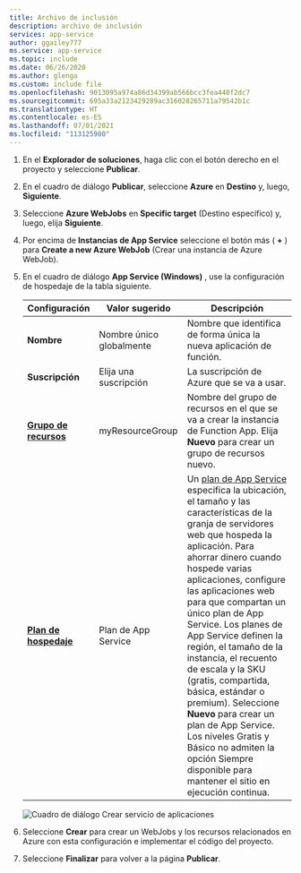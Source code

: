 ```yaml
---
title: Archivo de inclusión
description: archivo de inclusión
services: app-service
author: ggailey777
ms.service: app-service
ms.topic: include
ms.date: 06/26/2020
ms.author: glenga
ms.custom: include file
ms.openlocfilehash: 9013095a974a86d34399ab566bcc3fea440f2dc7
ms.sourcegitcommit: 695a33a2123429289ac316028265711a79542b1c
ms.translationtype: HT
ms.contentlocale: es-ES
ms.lasthandoff: 07/01/2021
ms.locfileid: "113125980"
---
```

1. En el **Explorador de soluciones**, haga clic con el botón derecho en el proyecto y seleccione **Publicar**.

1. En el cuadro de diálogo **Publicar**, seleccione **Azure** en **Destino** y, luego, **Siguiente**. 

1. Seleccione **Azure WebJobs** en **Specific target** (Destino específico) y, luego, elija **Siguiente**.

1. Por encima de **Instancias de App Service** seleccione el botón más ( **+** ) para **Create a new Azure WebJob** (Crear una instancia de Azure WebJob).

1. En el cuadro de diálogo **App Service (Windows)** , use la configuración de hospedaje de la tabla siguiente.

    | Configuración      | Valor sugerido  | Descripción                                |
    | ------------ |  ------- | -------------------------------------------------- |
    | **Nombre** | Nombre único globalmente | Nombre que identifica de forma única la nueva aplicación de función. |
    | **Suscripción** | Elija una suscripción | La suscripción de Azure que se va a usar. |
    | **[Grupo de recursos](../articles/azure-resource-manager/management/overview.md)** | myResourceGroup |  Nombre del grupo de recursos en el que se va a crear la instancia de Function App. Elija **Nuevo** para crear un grupo de recursos nuevo.|
    | **[Plan de hospedaje](../articles/app-service/overview-hosting-plans.md)** | Plan de App Service | Un [plan de App Service](../articles/app-service/overview-hosting-plans.md) especifica la ubicación, el tamaño y las características de la granja de servidores web que hospeda la aplicación. Para ahorrar dinero cuando hospede varias aplicaciones, configure las aplicaciones web para que compartan un único plan de App Service. Los planes de App Service definen la región, el tamaño de la instancia, el recuento de escala y la SKU (gratis, compartida, básica, estándar o premium). Seleccione **Nuevo** para crear un plan de App Service. Los niveles Gratis y Básico no admiten la opción Siempre disponible para mantener el sitio en ejecución continua. |

    ![Cuadro de diálogo Crear servicio de aplicaciones](./media/webjobs-publish-netcore/app-service-dialog.png)

1. Seleccione **Crear** para crear un WebJobs y los recursos relacionados en Azure con esta configuración e implementar el código del proyecto.

1. Seleccione **Finalizar** para volver a la página **Publicar**.  